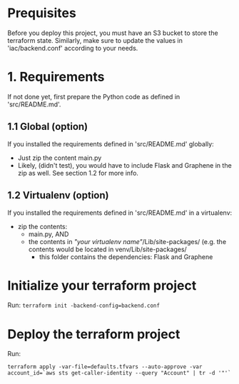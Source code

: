 # Prequisites
Before you deploy this project, you must have an S3 bucket to store the terraform state. Similarly, make sure to update the values in 'iac/backend.conf' according to your needs.

# 1. Requirements
If not done yet, first prepare the Python code as defined in 'src/README.md'.

## 1.1 Global (option)
If you installed the requirements defined in 'src/README.md' globally:
  - Just zip the content main.py
  - Likely, (didn't test), you would have to include Flask and Graphene in the zip as well. See section 1.2 for more info.

## 1.2 Virtualenv (option)
If you installed the requirements defined in 'src/README.md' in a virtualenv:
  - zip the contents:
    - main.py, AND
    - the contents in *"your virtualenv name"*/Lib/site-packages/ (e.g. the contents would be located in venv/Lib/site-packages/
      - this folder contains the dependencies: Flask and Graphene  

# Initialize your terraform project
Run:
`terraform init -backend-config=backend.conf`

# Deploy the terraform project
Run:
```
terraform apply -var-file=defaults.tfvars --auto-approve -var account_id=`aws sts get-caller-identity --query "Account" | tr -d '"'`
```
